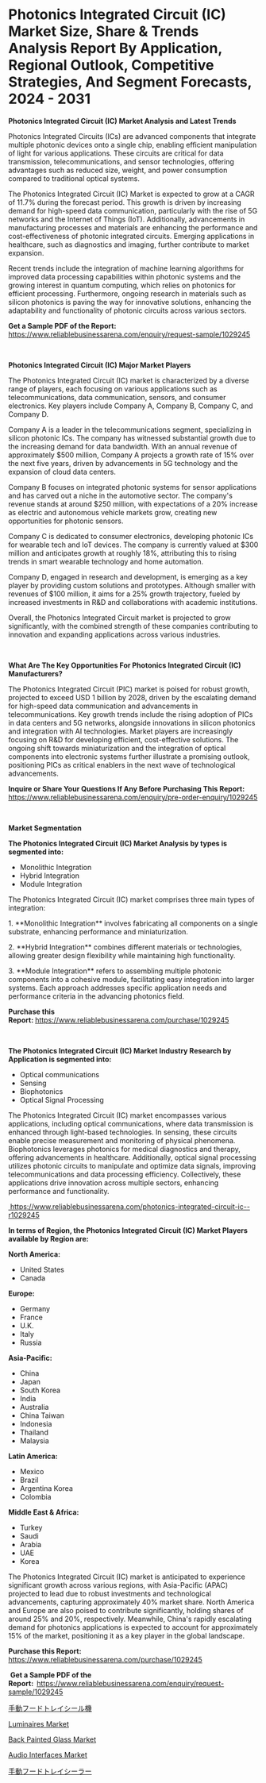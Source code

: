 <p><h1>Photonics Integrated Circuit (IC) Market Size, Share & Trends Analysis Report By Application, Regional Outlook, Competitive Strategies, And Segment Forecasts, 2024 - 2031</h1></p><p><strong>Photonics Integrated Circuit (IC) Market Analysis and Latest Trends</strong></p>
<p><p>Photonics Integrated Circuits (ICs) are advanced components that integrate multiple photonic devices onto a single chip, enabling efficient manipulation of light for various applications. These circuits are critical for data transmission, telecommunications, and sensor technologies, offering advantages such as reduced size, weight, and power consumption compared to traditional optical systems.</p><p>The Photonics Integrated Circuit (IC) Market is expected to grow at a CAGR of 11.7% during the forecast period. This growth is driven by increasing demand for high-speed data communication, particularly with the rise of 5G networks and the Internet of Things (IoT). Additionally, advancements in manufacturing processes and materials are enhancing the performance and cost-effectiveness of photonic integrated circuits. Emerging applications in healthcare, such as diagnostics and imaging, further contribute to market expansion.</p><p>Recent trends include the integration of machine learning algorithms for improved data processing capabilities within photonic systems and the growing interest in quantum computing, which relies on photonics for efficient processing. Furthermore, ongoing research in materials such as silicon photonics is paving the way for innovative solutions, enhancing the adaptability and functionality of photonic circuits across various sectors.</p></p>
<p><strong>Get a Sample PDF of the Report:&nbsp;</strong> <a href="https://www.reliablebusinessarena.com/enquiry/request-sample/1029245">https://www.reliablebusinessarena.com/enquiry/request-sample/1029245</a></p>
<p>&nbsp;</p>
<p><strong>Photonics Integrated Circuit (IC) Major Market Players</strong></p>
<p><p>The Photonics Integrated Circuit (IC) market is characterized by a diverse range of players, each focusing on various applications such as telecommunications, data communication, sensors, and consumer electronics. Key players include Company A, Company B, Company C, and Company D.</p><p>Company A is a leader in the telecommunications segment, specializing in silicon photonic ICs. The company has witnessed substantial growth due to the increasing demand for data bandwidth. With an annual revenue of approximately $500 million, Company A projects a growth rate of 15% over the next five years, driven by advancements in 5G technology and the expansion of cloud data centers.</p><p>Company B focuses on integrated photonic systems for sensor applications and has carved out a niche in the automotive sector. The company's revenue stands at around $250 million, with expectations of a 20% increase as electric and autonomous vehicle markets grow, creating new opportunities for photonic sensors.</p><p>Company C is dedicated to consumer electronics, developing photonic ICs for wearable tech and IoT devices. The company is currently valued at $300 million and anticipates growth at roughly 18%, attributing this to rising trends in smart wearable technology and home automation.</p><p>Company D, engaged in research and development, is emerging as a key player by providing custom solutions and prototypes. Although smaller with revenues of $100 million, it aims for a 25% growth trajectory, fueled by increased investments in R&D and collaborations with academic institutions.</p><p>Overall, the Photonics Integrated Circuit market is projected to grow significantly, with the combined strength of these companies contributing to innovation and expanding applications across various industries.</p></p>
<p>&nbsp;</p>
<p><strong>What Are The Key Opportunities For Photonics Integrated Circuit (IC) Manufacturers?</strong></p>
<p><p>The Photonics Integrated Circuit (PIC) market is poised for robust growth, projected to exceed USD 1 billion by 2028, driven by the escalating demand for high-speed data communication and advancements in telecommunications. Key growth trends include the rising adoption of PICs in data centers and 5G networks, alongside innovations in silicon photonics and integration with AI technologies. Market players are increasingly focusing on R&D for developing efficient, cost-effective solutions. The ongoing shift towards miniaturization and the integration of optical components into electronic systems further illustrate a promising outlook, positioning PICs as critical enablers in the next wave of technological advancements.</p></p>
<p><strong>Inquire or Share Your Questions If Any Before Purchasing This Report:</strong> <a href="https://www.reliablebusinessarena.com/enquiry/pre-order-enquiry/1029245">https://www.reliablebusinessarena.com/enquiry/pre-order-enquiry/1029245</a></p>
<p>&nbsp;</p>
<p><strong>Market Segmentation</strong></p>
<p><strong>The Photonics Integrated Circuit (IC) Market Analysis by types is segmented into:</strong></p>
<p><ul><li>Monolithic Integration</li><li>Hybrid Integration</li><li>Module Integration</li></ul></p>
<p><p>The Photonics Integrated Circuit (IC) market comprises three main types of integration: </p><p>1. **Monolithic Integration** involves fabricating all components on a single substrate, enhancing performance and miniaturization.</p><p>2. **Hybrid Integration** combines different materials or technologies, allowing greater design flexibility while maintaining high functionality.</p><p>3. **Module Integration** refers to assembling multiple photonic components into a cohesive module, facilitating easy integration into larger systems. Each approach addresses specific application needs and performance criteria in the advancing photonics field.</p></p>
<p><strong>Purchase this Report:&nbsp;</strong><a href="https://www.reliablebusinessarena.com/purchase/1029245">https://www.reliablebusinessarena.com/purchase/1029245</a></p>
<p>&nbsp;</p>
<p><strong>The Photonics Integrated Circuit (IC) Market Industry Research by Application is segmented into:</strong></p>
<p><ul><li>Optical communications</li><li>Sensing</li><li>Biophotonics</li><li>Optical Signal Processing</li></ul></p>
<p><p>The Photonics Integrated Circuit (IC) market encompasses various applications, including optical communications, where data transmission is enhanced through light-based technologies. In sensing, these circuits enable precise measurement and monitoring of physical phenomena. Biophotonics leverages photonics for medical diagnostics and therapy, offering advancements in healthcare. Additionally, optical signal processing utilizes photonic circuits to manipulate and optimize data signals, improving telecommunications and data processing efficiency. Collectively, these applications drive innovation across multiple sectors, enhancing performance and functionality.</p></p>
<p><a href="https://www.reliablebusinessarena.com/photonics-integrated-circuit-ic--r1029245">&nbsp;https://www.reliablebusinessarena.com/photonics-integrated-circuit-ic--r1029245</a></p>
<p><strong>In terms of Region, the Photonics Integrated Circuit (IC) Market Players available by Region are:</strong></p>
<p>
    <p> <strong> North America: </strong>
        <ul>
            <li>United States</li>
            <li>Canada</li>
        </ul>
        </p> 
    <p> <strong> Europe: </strong>
        <ul>
            <li>Germany</li>
            <li>France</li>
            <li>U.K.</li>
            <li>Italy</li>
            <li>Russia</li>
        </ul>
        </p> 
    <p> <strong> Asia-Pacific: </strong>
        <ul>
            <li>China</li>
            <li>Japan</li>
            <li>South Korea</li>
            <li>India</li>
            <li>Australia</li>
            <li>China Taiwan</li>
            <li>Indonesia</li>
            <li>Thailand</li>
            <li>Malaysia</li>
        </ul>
        </p> 
    <p> <strong> Latin America: </strong>
        <ul>
            <li>Mexico</li>
            <li>Brazil</li>
            <li>Argentina Korea</li>
            <li>Colombia</li>
        </ul>
        </p> 
    <p> <strong> Middle East & Africa: </strong>
        <ul>
            <li>Turkey</li>
            <li>Saudi</li>
            <li>Arabia</li>
            <li>UAE</li>
            <li>Korea</li>
        </ul>
    </p>
    </p>
<p><p>The Photonics Integrated Circuit (IC) market is anticipated to experience significant growth across various regions, with Asia-Pacific (APAC) projected to lead due to robust investments and technological advancements, capturing approximately 40% market share. North America and Europe are also poised to contribute significantly, holding shares of around 25% and 20%, respectively. Meanwhile, China's rapidly escalating demand for photonics applications is expected to account for approximately 15% of the market, positioning it as a key player in the global landscape.</p></p>
<p><strong>Purchase this Report: </strong><a href="https://www.reliablebusinessarena.com/purchase/1029245">https://www.reliablebusinessarena.com/purchase/1029245</a></p>
<p>&nbsp;<strong>Get a Sample PDF of the Report:&nbsp;&nbsp;</strong><a href="https://www.reliablebusinessarena.com/enquiry/request-sample/1029245">https://www.reliablebusinessarena.com/enquiry/request-sample/1029245</a></p>
<p><strong></strong></p>
<p><p><a href="https://medium.com/@dfs4ff/manual-food-tray-sealing-machines-market-%E3%81%AF-%E3%82%B3%E3%82%B9%E3%83%88%E7%AE%A1%E7%90%86%E3%81%A8%E5%8A%B9%E7%8E%87%E5%90%91%E4%B8%8A%E3%82%92%E5%84%AA%E5%85%88%E3%81%97%E3%81%BE%E3%81%99-%E3%81%95%E3%82%89%E3%81%AB-%E5%A0%B1%E5%91%8A%E6%9B%B8%E3%81%AF%E5%B8%82%E5%A0%B4%E3%81%AE%E9%9C%80%E8%A6%81%E9%9D%A2%E3%81%A8%E4%BE%9B%E7%B5%A6%E9%9D%A2%E3%81%AE%E4%B8%A1%E6%96%B9%E3%82%92%E3%82%AB%E3%83%90%E3%83%BC%E3%81%97%E3%81%A6%E3%81%84%E3%81%BE%E3%81%99-6ea7bfdf5c0f">手動フードトレイシール機</a></p><p><a href="https://medium.com/@dhjdj3783/the-luminaires-industry-analysis-report-offers-a-comprehensive-and-current-examination-of-the-31b8c4ac95ac">Luminaires Market</a></p><p><a href="https://issuu.com/reportprime-2/docs/back-painted-glass-market-size-2030_a61d0fbfcbe88c">Back Painted Glass Market</a></p><p><a href="https://medium.com/@philipholland626/the-market-study-covers-the-audio-interfaces-market-across-various-segments-b00d5d10246d">Audio Interfaces Market</a></p><p><a href="https://medium.com/@dfs4ff/manual-food-tray-sealers-market-%E3%81%AE%E3%82%B0%E3%83%AD%E3%83%BC%E3%83%90%E3%83%AB%E5%B8%82%E5%A0%B4%E6%A6%82%E8%A6%81%E3%81%AF-%E4%B8%96%E7%95%8C%E3%81%8A%E3%82%88%E3%81%B3%E4%B8%BB%E8%A6%81%E5%B8%82%E5%A0%B4%E3%81%AB%E3%81%8A%E3%81%91%E3%82%8B%E6%A5%AD%E7%95%8C%E3%81%AB%E5%BD%B1%E9%9F%BF%E3%82%92%E4%B8%8E%E3%81%88%E3%82%8B%E4%B8%BB%E8%A6%81%E3%81%AA%E3%83%88%E3%83%AC%E3%83%B3%E3%83%89%E3%81%AB%E3%81%A4%E3%81%84%E3%81%A6-%E7%8B%AC%E8%87%AA%E3%81%AE%E8%A6%96%E7%82%B9%E3%82%92%E6%8F%90%E4%BE%9B%E3%81%97%E3%81%BE%E3%81%99-8d632d6136ec">手動フードトレイシーラー</a></p></p>